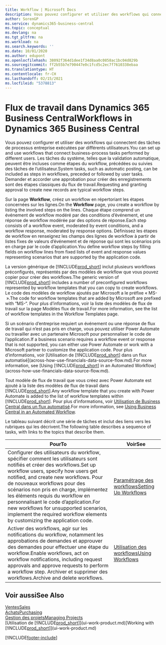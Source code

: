 ```yaml
---
title: Workflow | Microsoft Docs
description: Vous pouvez configurer et utiliser des workflows qui connectent des tâches de processus entreprise exécutées par différents utilisateurs. Les tâches du système, telles que la validation automatique, peuvent être incluses comme étapes du workflow, précédées ou suivies des tâches de l’utilisateur. Demander et accorder une approbation pour créer des enregistrements sont des étapes classiques du workflow.
author: SorenGP
ms.service: dynamics365-business-central
ms.topic: conceptual
ms.devlang: na
ms.tgt_pltfrm: na
ms.workload: na
ms.search.keywords: ''
ms.date: 10/01/2020
ms.author: edupont
ms.openlocfilehash: 38092f364d1dee1f34d8aa0c0858ac1bc04d829b
ms.sourcegitcommit: ff2b55b7e790447e0c1fcd5c2ec7f7610338ebaa
ms.translationtype: HT
ms.contentlocale: fr-CH
ms.lasthandoff: 02/15/2021
ms.locfileid: "5378813"
---
```

# <a name="workflows-in-dynamics-365-business-central"></a><span data-ttu-id="c3fdf-105">Flux de travail dans Dynamics 365 Business Central</span><span class="sxs-lookup"><span data-stu-id="c3fdf-105">Workflows in Dynamics 365 Business Central</span></span>

<span data-ttu-id="c3fdf-106">Vous pouvez configurer et utiliser des workflows qui connectent des tâches de processus entreprise exécutées par différents utilisateurs.</span><span class="sxs-lookup"><span data-stu-id="c3fdf-106">You can set up and use workflows that connect business-process tasks performed by different users.</span></span> <span data-ttu-id="c3fdf-107">Les tâches du système, telles que la validation automatique, peuvent être incluses comme étapes du workflow, précédées ou suivies des tâches de l’utilisateur.</span><span class="sxs-lookup"><span data-stu-id="c3fdf-107">System tasks, such as automatic posting, can be included as steps in workflows, preceded or followed by user tasks.</span></span> <span data-ttu-id="c3fdf-108">Demander et accorder une approbation pour créer des enregistrements sont des étapes classiques du flux de travail.</span><span class="sxs-lookup"><span data-stu-id="c3fdf-108">Requesting and granting approval to create new records are typical workflow steps.</span></span>  

 <span data-ttu-id="c3fdf-109">Sur la page **Workflow**, créez un workflow en répertoriant les étapes concernées sur les lignes.</span><span class="sxs-lookup"><span data-stu-id="c3fdf-109">On the **Workflow** page, you create a workflow by listing the involved steps on the lines.</span></span> <span data-ttu-id="c3fdf-110">Chaque étape comprend un événement de workflow modéré par des conditions d’événement, et une réponse de workflow modérée par des options de réponse.</span><span class="sxs-lookup"><span data-stu-id="c3fdf-110">Each step consists of a workflow event, moderated by event conditions, and a workflow response, moderated by response options.</span></span> <span data-ttu-id="c3fdf-111">Définissez les étapes de workflow en renseignez les champs des lignes de workflow à partir de listes fixes de valeurs d’événement et de réponse qui sont les scénarios pris en charge par le code d’application.</span><span class="sxs-lookup"><span data-stu-id="c3fdf-111">You define workflow steps by filling fields on workflow lines from fixed lists of event and response values representing scenarios that are supported by the application code.</span></span>  

 <span data-ttu-id="c3fdf-112">La version générique de [!INCLUDE[prod_short](includes/prod_short.md)] inclut plusieurs workflows préconfigurés, représentés par des modèles de workflow que vous pouvez copier pour créer des workflows.</span><span class="sxs-lookup"><span data-stu-id="c3fdf-112">The generic version of [!INCLUDE[prod_short](includes/prod_short.md)] includes a number of preconfigured workflows represented by workflow templates that you can copy to create workflows.</span></span> <span data-ttu-id="c3fdf-113">Le code des modèles de workflow ajoutés par Microsoft a le préfixe « MS- ».</span><span class="sxs-lookup"><span data-stu-id="c3fdf-113">The code for workflow templates that are added by Microsoft are prefixed with “MS-“.</span></span> <span data-ttu-id="c3fdf-114">Pour plus d’informations, voir la liste des modèles de flux de travail sur la page Modèles flux de travail.</span><span class="sxs-lookup"><span data-stu-id="c3fdf-114">For more information, see the list of workflow templates in the Workflow Templates page.</span></span>  

 <span data-ttu-id="c3fdf-115">Si un scénario d’entreprise requiert un événement ou une réponse de flux de travail qui n’est pas pris en charge, vous pouvez utiliser Power Automate ou travailler avec un partenaire Microsoft pour personnaliser le code de l’application.</span><span class="sxs-lookup"><span data-stu-id="c3fdf-115">If a business scenario requires a workflow event or response that is not supported, you can either use Power Automate or work with a Microsoft partner to customize the application code.</span></span> <span data-ttu-id="c3fdf-116">Pour plus d’informations, voir [Utilisation de [!INCLUDE[prod_short](includes/prod_short.md)] dans un flux automatisé](across-how-use-financials-data-source-flow.md).</span><span class="sxs-lookup"><span data-stu-id="c3fdf-116">For more information, see [Using [!INCLUDE[prod_short](includes/prod_short.md)] in an Automated Workflow](across-how-use-financials-data-source-flow.md).</span></span>

<span data-ttu-id="c3fdf-117">Tout modèle de flux de travail que vous créez avec Power Automate est ajouté à la liste des modèles de flux de travail dans [!INCLUDE[prod_short](includes/prod_short.md)].</span><span class="sxs-lookup"><span data-stu-id="c3fdf-117">Any workflow template that you create with Power Automate is added to the list of workflow templates within [!INCLUDE[prod_short](includes/prod_short.md)].</span></span> <span data-ttu-id="c3fdf-118">Pour plus d’informations, voir [Utilisation de Business Central dans un flux automatisé](across-how-use-financials-data-source-flow.md).</span><span class="sxs-lookup"><span data-stu-id="c3fdf-118">For more information, see [Using Business Central in an Automated Workflow](across-how-use-financials-data-source-flow.md).</span></span>  

 <span data-ttu-id="c3fdf-119">Le tableau suivant décrit une série de tâches et inclut des liens vers les rubriques qui les décrivent.</span><span class="sxs-lookup"><span data-stu-id="c3fdf-119">The following table describes a sequence of tasks, with links to the topics that describe them.</span></span>  

|<span data-ttu-id="c3fdf-120">**Pour**</span><span class="sxs-lookup"><span data-stu-id="c3fdf-120">**To**</span></span>|<span data-ttu-id="c3fdf-121">**Voir**</span><span class="sxs-lookup"><span data-stu-id="c3fdf-121">**See**</span></span>|  
|------------|-------------|  
|<span data-ttu-id="c3fdf-122">Configurer des utilisateurs du workflow, spécifier comment les utilisateurs sont notifiés et créer des workflows.</span><span class="sxs-lookup"><span data-stu-id="c3fdf-122">Set up workflow users, specify how users get notified, and create new workflows.</span></span> <span data-ttu-id="c3fdf-123">Pour de nouveaux workflows pour des scénarios non pris en charge, implémentez les éléments requis du workflow en personnalisant le code d’application.</span><span class="sxs-lookup"><span data-stu-id="c3fdf-123">For new workflows for unsupported scenarios, implement the required workflow elements by customizing the application code.</span></span>|[<span data-ttu-id="c3fdf-124">Paramétrage des workflows</span><span class="sxs-lookup"><span data-stu-id="c3fdf-124">Setting Up Workflows</span></span>](across-set-up-workflows.md)|  
|<span data-ttu-id="c3fdf-125">Activer des workflows, agir sur les notifications du workflow, notamment les approbations de demandes et approuver des demandes pour effectuer une étape du workflow.</span><span class="sxs-lookup"><span data-stu-id="c3fdf-125">Enable workflows, act on workflow notifications, including request approvals and approve requests to perform a workflow step.</span></span> <span data-ttu-id="c3fdf-126">Archiver et supprimer des workflows.</span><span class="sxs-lookup"><span data-stu-id="c3fdf-126">Archive and delete workflows.</span></span>|[<span data-ttu-id="c3fdf-127">Utilisation des workflows</span><span class="sxs-lookup"><span data-stu-id="c3fdf-127">Using Workflows</span></span>](across-use-workflows.md)|  

## <a name="see-also"></a><span data-ttu-id="c3fdf-128">Voir aussi</span><span class="sxs-lookup"><span data-stu-id="c3fdf-128">See Also</span></span>

[<span data-ttu-id="c3fdf-129">Ventes</span><span class="sxs-lookup"><span data-stu-id="c3fdf-129">Sales</span></span>](sales-manage-sales.md)  
[<span data-ttu-id="c3fdf-130">Achats</span><span class="sxs-lookup"><span data-stu-id="c3fdf-130">Purchasing</span></span>](purchasing-manage-purchasing.md)  
[<span data-ttu-id="c3fdf-131">Gestion des projets</span><span class="sxs-lookup"><span data-stu-id="c3fdf-131">Managing Projects</span></span>](projects-manage-projects.md)  
<span data-ttu-id="c3fdf-132">[Utilisation de [!INCLUDE[prod_short](includes/prod_short.md)]](ui-work-product.md)</span><span class="sxs-lookup"><span data-stu-id="c3fdf-132">[Working with [!INCLUDE[prod_short](includes/prod_short.md)]](ui-work-product.md)</span></span>  


[!INCLUDE[footer-include](includes/footer-banner.md)]